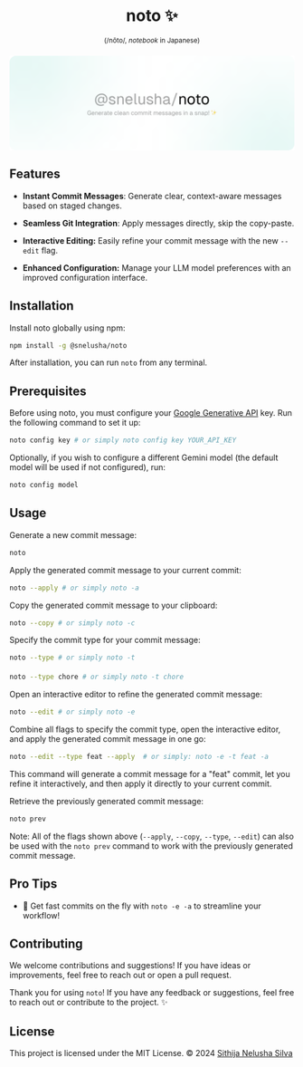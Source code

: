 <h1 align="center">noto ✨</h1>
<p align="center"><sup>(/nōto/, <em>notebook</em> in Japanese)</sup></p>
<img src="https://github.com/snelusha/static/blob/main/noto/banner.png?raw=true" align="center"></img>

## Features

- **Instant Commit Messages**: Generate clear, context-aware messages based on staged changes.

- **Seamless Git Integration**: Apply messages directly, skip the copy-paste.

- **Interactive Editing:** Easily refine your commit message with the new `--edit` flag.

- **Enhanced Configuration:** Manage your LLM model preferences with an improved configuration interface.

## Installation

Install noto globally using npm:

```bash
npm install -g @snelusha/noto
```

After installation, you can run `noto` from any terminal.

## Prerequisites

Before using noto, you must configure your [Google Generative API](https://aistudio.google.com/app/apikey) key. Run the following command to set it up:

```bash
noto config key # or simply noto config key YOUR_API_KEY
```

Optionally, if you wish to configure a different Gemini model (the default model will be used if not configured), run:

```bash
noto config model
```

## Usage

Generate a new commit message:

```bash
noto
```

Apply the generated commit message to your current commit:

```bash
noto --apply # or simply noto -a
```

Copy the generated commit message to your clipboard:

```bash
noto --copy # or simply noto -c
```

Specify the commit type for your commit message:

```bash
noto --type # or simply noto -t

noto --type chore # or simply noto -t chore
```

Open an interactive editor to refine the generated commit message:

```bash
noto --edit # or simply noto -e
```

Combine all flags to specify the commit type, open the interactive editor, and apply the generated commit message in one go:

```bash
noto --edit --type feat --apply  # or simply: noto -e -t feat -a
```

This command will generate a commit message for a "feat" commit, let you refine it interactively, and then apply it directly to your current commit.

Retrieve the previously generated commit message:

```bash
noto prev
```

Note: All of the flags shown above (`--apply`, `--copy`, `--type`, `--edit`) can also be used with the `noto prev` command to work with the previously generated commit message.

## Pro Tips

- 🚀 Get fast commits on the fly with `noto -e -a` to streamline your workflow!

## Contributing

We welcome contributions and suggestions! If you have ideas or improvements, feel free to reach out or open a pull request.

Thank you for using `noto`! If you have any feedback or suggestions, feel free to reach out or contribute to the project. ✨

## License

This project is licensed under the MIT License.
© 2024 [Sithija Nelusha Silva](https://github.com/snelusha)
